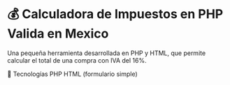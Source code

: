 # 💰 Calculadora de Impuestos en PHP Valida en Mexico


Una pequeña herramienta desarrollada en PHP y HTML, que permite calcular el total de una compra con IVA del 16%.

🚀 Tecnologías
PHP
HTML (formulario simple)

